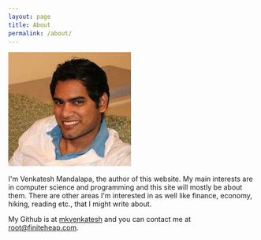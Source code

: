 ```yaml
---
layout: page
title: About
permalink: /about/
---
```


<img class="center-image circle-image" src="/assets/images/me.jpeg" alt="Venkatesh
Mandalapa">

I'm Venkatesh Mandalapa, the author of this website. My main interests
are in computer science and programming and this site will mostly be
about them. There are other areas I'm interested in as well like
finance, economy, hiking, reading etc., that I might write about.

My Github is at [mkvenkatesh](https://github.com/mkvenkatesh) and you
can contact me at <root@finiteheap.com>.
